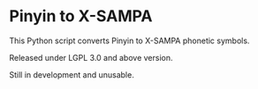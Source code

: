 Pinyin to X-SAMPA
=================

This Python script converts Pinyin to X-SAMPA phonetic symbols.

Released under LGPL 3.0 and above version.

Still in development and unusable.
